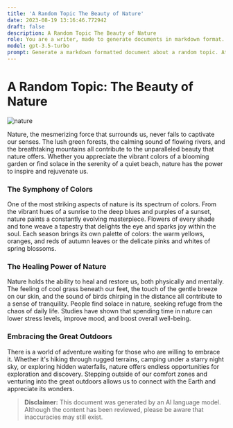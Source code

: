 ```yaml
---
title: 'A Random Topic The Beauty of Nature'
date: 2023-08-19 13:16:46.772942
draft: false
description: A Random Topic The Beauty of Nature
role: You are a writer, made to generate documents in markdown format. It is very important that all of the documents you generate are in valid markdown format.
model: gpt-3.5-turbo
prompt: Generate a markdown formatted document about a random topic. At the bottom, include a disclaimer explaining that the document was generated by you. The first line of the document should be the title. Make sure that the entire document is in proper markdown format, using a mix of various tags to make the document visually appealing.
---
```


# A Random Topic: The Beauty of Nature

![nature](https://images.unsplash.com/photo-1583125293479-41dd2158db85)

Nature, the mesmerizing force that surrounds us, never fails to captivate our senses. The lush green forests, the calming sound of flowing rivers, and the breathtaking mountains all contribute to the unparalleled beauty that nature offers. Whether you appreciate the vibrant colors of a blooming garden or find solace in the serenity of a quiet beach, nature has the power to inspire and rejuvenate us.

### The Symphony of Colors

One of the most striking aspects of nature is its spectrum of colors. From the vibrant hues of a sunrise to the deep blues and purples of a sunset, nature paints a constantly evolving masterpiece. Flowers of every shade and tone weave a tapestry that delights the eye and sparks joy within the soul. Each season brings its own palette of colors: the warm yellows, oranges, and reds of autumn leaves or the delicate pinks and whites of spring blossoms.

### The Healing Power of Nature

Nature holds the ability to heal and restore us, both physically and mentally. The feeling of cool grass beneath our feet, the touch of the gentle breeze on our skin, and the sound of birds chirping in the distance all contribute to a sense of tranquility. People find solace in nature, seeking refuge from the chaos of daily life. Studies have shown that spending time in nature can lower stress levels, improve mood, and boost overall well-being.

### Embracing the Great Outdoors

There is a world of adventure waiting for those who are willing to embrace it. Whether it's hiking through rugged terrains, camping under a starry night sky, or exploring hidden waterfalls, nature offers endless opportunities for exploration and discovery. Stepping outside of our comfort zones and venturing into the great outdoors allows us to connect with the Earth and appreciate its wonders.

> **Disclaimer:** This document was generated by an AI language model. Although the content has been reviewed, please be aware that inaccuracies may still exist.